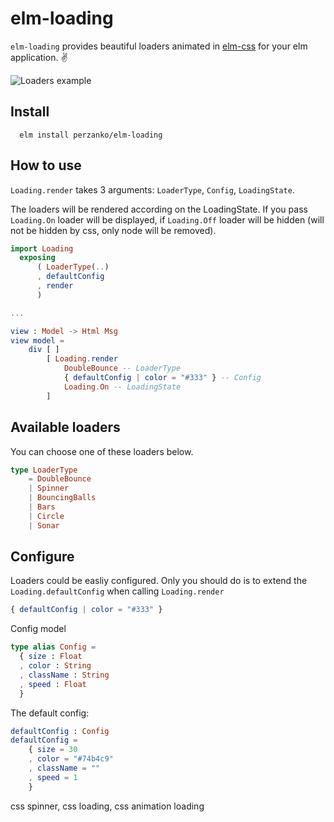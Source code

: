 # elm-loading

`elm-loading` provides beautiful loaders animated in [elm-css](https://github.com/rtfeldman/elm-css) for your elm application. ✌


![Loaders example](https://raw.githubusercontent.com/perzanko/elm-loading/master/examples/examples.gif)


## Install

```
  elm install perzanko/elm-loading
```


## How to use

`Loading.render` takes 3 arguments: `LoaderType`, `Config`, `LoadingState`.

The loaders will be rendered according on the LoadingState. If you pass `Loading.On` loader will be displayed, if `Loading.Off` loader will be hidden (will not be hidden by css, only node will be removed).

```elm
import Loading
  exposing
      ( LoaderType(..)
      , defaultConfig
      , render
      )

...

view : Model -> Html Msg
view model =
    div [ ]
        [ Loading.render
            DoubleBounce -- LoaderType
            { defaultConfig | color = "#333" } -- Config
            Loading.On -- LoadingState
        ]
```


## Available loaders

You can choose one of these loaders below.

```elm
type LoaderType
    = DoubleBounce
    | Spinner
    | BouncingBalls
    | Bars
    | Circle
    | Sonar
```


## Configure

Loaders could be easliy configured. Only you should do is to extend the `Loading.defaultConfig` when calling `Loading.render`
```elm
{ defaultConfig | color = "#333" }
```

Config model

```elm
type alias Config =
  { size : Float
  , color : String
  , className : String
  , speed : Float
  }
```

The default config:

```elm
defaultConfig : Config
defaultConfig =
    { size = 30
    , color = "#74b4c9"
    , className = ""
    , speed = 1
    }
```

css spinner, css loading, css animation loading
